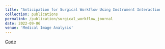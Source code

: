 ```yaml
---
title: "Anticipation for Surgical Workflow Using Instrument Interaction and Recognized Signals"
collection: publications
permalink: /publication/surgical_workflow_journal
date: 2022-09-06
venue: 'Medical Image Analysis'
---
```

[Code](https://github.com/Flaick/Surgical-Workflow-Anticipation)
